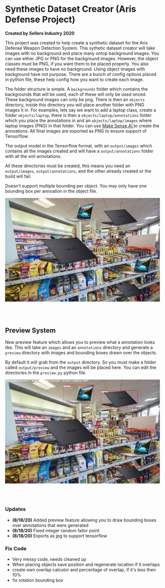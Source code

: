 # Synthetic Dataset Creator (Aris Defense Project)
**Created by Sellers Industry 2020**

This project was created to help create a synthetic  dataset for the Aris Defense Weapon Detection System. This sythetic dataset creator will take images with no background and place many ontop background images. You can use either JPG or PNG for the background images. However, the object classes must be PNG, if you want them to be placed properly. You also need these images to have no background. Using object images with background have not purpose. There are a bunch of config options placed in python file, these help config how you want to create each image.

The folder structure is simple. A `backgrounds` folder which contains the backgrounds that will be used, each of these will only be used onced. These background images can only be png. There is then an `objects` directory, inside this directory you will place another folder with PNG images it in. For examples, lets say we want to add a laptop class, create a folder `objects/laptop`, there is then a `objects/laptop/annotations` folder which you place the annotations in and an `objects/laptop/images` where laptop images (PNG) in that folder. You can use [ Make Sense AI ](makesense.ai) to create the annoations. All final images are exported as PNG to ensure support of Tensorflow.

The output model in the Tensorflow format, with an `output/images` which contains all the images created and will have a `output/annotations` folder with all the xml annotations.

All these directories must be created, this means you need an `output/images`, `output/annotations`, and the other already created or the build will fail.

Doesn't support multiple bounding per object. You may only have one bounding box per annoation in the object file.

![Example Sythetic](example1.png)

<br>
<br>

## Preview System
New preview feature which allows you to preview what a annotation looks like. This will take an `images` and an `annotations` directory and generate a `preview` directory with images and bounding boxes drawn over the objects.

By default it will grab from the `output` directory. So you must make a folder called `output/preview` and the images will be placed here. You can edit the directories in the `preview.py` python file.

![Example Preview](example2.png)

<br>
<br>

### Updates
- **(8/18/20)** Added preview feature allowing you to draw bounding boxes over annotations that were generated
- **(8/18/20)** Fixed integer random failor point
- **(8/18/20)** Exports as jpg to support tensorflow

### Fix Code
- Very messy code, needs cleaned up
- When placing objects save position and regenerate location if it overlaps
- create own overlap calcutor and percentage of overlap, if it's less then 10%
- fix rotation bounding box
